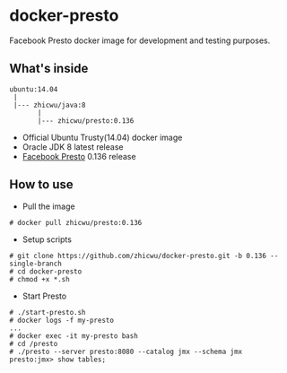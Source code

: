 # docker-presto
Facebook Presto docker image for development and testing purposes.

## What's inside
```
ubuntu:14.04
 |
 |--- zhicwu/java:8
       |
       |--- zhicwu/presto:0.136
```
* Official Ubuntu Trusty(14.04) docker image
* Oracle JDK 8 latest release
* [Facebook Presto](http://prestodb.io/) 0.136 release

## How to use
- Pull the image
```
# docker pull zhicwu/presto:0.136
```
- Setup scripts
```
# git clone https://github.com/zhicwu/docker-presto.git -b 0.136 --single-branch
# cd docker-presto
# chmod +x *.sh
```
- Start Presto
```
# ./start-presto.sh
# docker logs -f my-presto
...
# docker exec -it my-presto bash
# cd /presto
# ./presto --server presto:8080 --catalog jmx --schema jmx
presto:jmx> show tables;
```

